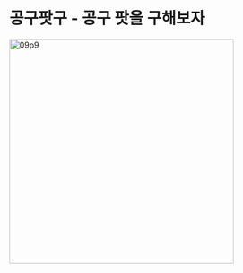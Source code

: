 # 공구팟구 - 공구 팟을 구해보자
<img width="400" alt="09p9" src="https://user-images.githubusercontent.com/65935582/149067437-3b7cf85e-75e9-4d71-80d3-cc4221fa7aba.png">
